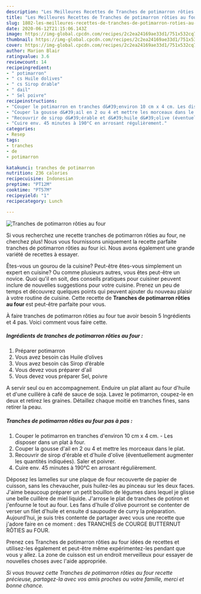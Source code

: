 ```yaml
---
description: "Les Meilleures Recettes de Tranches de potimarron rôties au four"
title: "Les Meilleures Recettes de Tranches de potimarron rôties au four"
slug: 1802-les-meilleures-recettes-de-tranches-de-potimarron-roties-au-four
date: 2020-06-12T21:15:06.143Z
image: https://img-global.cpcdn.com/recipes/2c2ea24169ae33d1/751x532cq70/tranches-de-potimarron-roties-au-four-photo-principale-de-la-recette.jpg
thumbnail: https://img-global.cpcdn.com/recipes/2c2ea24169ae33d1/751x532cq70/tranches-de-potimarron-roties-au-four-photo-principale-de-la-recette.jpg
cover: https://img-global.cpcdn.com/recipes/2c2ea24169ae33d1/751x532cq70/tranches-de-potimarron-roties-au-four-photo-principale-de-la-recette.jpg
author: Marion Blair
ratingvalue: 3.6
reviewcount: 14
recipeingredient:
- " potimarron"
- " cs Huile dolives"
- " cs Sirop drable"
- " dail"
- " Sel poivre"
recipeinstructions:
- "Couper le potimarron en tranches d&#39;environ 10 cm x 4 cm. Les disposer dans un plat à four."
- "Couper la gousse d&#39;ail en 2 ou 4 et mettre les morceaux dans le plat."
- "Recouvrir de sirop d&#39;érable et d&#39;huile d&#39;olive (éventuellement augmenter les quantités indiquées). Saler et poivrer."
- "Cuire env. 45 minutes à 190°C en arrosant régulièrement."
categories:
- Resep
tags:
- tranches
- de
- potimarron

katakunci: tranches de potimarron 
nutrition: 236 calories
recipecuisine: Indonesian
preptime: "PT12M"
cooktime: "PT57M"
recipeyield: "1"
recipecategory: Lunch

---
```



![Tranches de potimarron rôties au four](https://img-global.cpcdn.com/recipes/2c2ea24169ae33d1/751x532cq70/tranches-de-potimarron-roties-au-four-photo-principale-de-la-recette.jpg)

Si vous recherchez une recette tranches de potimarron rôties au four, ne cherchez plus! Nous vous fournissons uniquement la recette parfaite tranches de potimarron rôties au four ici. Nous avons également une grande variété de recettes à essayer.

Êtes-vous un gourou de la cuisine? Peut-être êtes-vous simplement un expert en cuisine? Ou comme plusieurs autres, vous êtes peut-être un novice. Quoi qu'il en soit, des conseils pratiques pour cuisiner peuvent inclure de nouvelles suggestions pour votre cuisine. Prenez un peu de temps et découvrez quelques points qui peuvent ajouter du nouveau plaisir à votre routine de cuisine. Cette recette de <strong> Tranches de potimarron rôties au four </strong> est peut-être parfaite pour vous.

<!--inarticleads1-->

À faire tranches de potimarron rôties au four tue avoir besoin 5 Ingrédients et 4 pas. Voici comment vous faire cette.

##### Ingrédients de tranches de potimarron rôties au four :

1. Préparer  potimarron
1. Vous avez besoin  càs Huile d’olives
1. Vous avez besoin  càs Sirop d’érable
1. Vous devez vous préparer  d&#39;ail
1. Vous devez vous préparer  Sel, poivre


A servir seul ou en accompagnement. Enduire un plat allant au four d&#39;huile et d&#39;une cuillère à café de sauce de soja. Lavez le potimarron, coupez-le en deux et retirez les graines. Détaillez chaque moitié en tranches fines, sans retirer la peau. 

<!--inarticleads2-->

##### Tranches de potimarron rôties au four pas à pas :

1. Couper le potimarron en tranches d&#39;environ 10 cm x 4 cm. - Les disposer dans un plat à four.
1. Couper la gousse d&#39;ail en 2 ou 4 et mettre les morceaux dans le plat.
1. Recouvrir de sirop d&#39;érable et d&#39;huile d&#39;olive (éventuellement augmenter les quantités indiquées). Saler et poivrer.
1. Cuire env. 45 minutes à 190°C en arrosant régulièrement.


Déposez les lamelles sur une plaque de four recouverte de papier de cuisson, sans les chevaucher, puis huilez-les au pinceau sur les deux faces. J&#39;aime beaucoup préparer un petit bouillon de légumes dans lequel je glisse une belle cuillère de miel liquide. J&#39;arrose le plat de tranches de potiron et j&#39;enfourne le tout au four. Les fans d&#39;huile d&#39;olive pourront se contenter de verser un filet d&#39;huile et ensuite d saupoudre de curry la préparation. Aujourd&#39;hui, je suis très contente de partager avec vous une recette que j&#39;adore faire en ce moment : des TRANCHES de COURGE BUTTERNUT RÔTIES au FOUR. 

<!--inarticleads1-->

<p>
Prenez ces Tranches de potimarron rôties au four idées de recettes et utilisez-les également et peut-être même expérimentez-les pendant que vous y allez. La zone de cuisson est un endroit merveilleux pour essayer de nouvelles choses avec l'aide appropriée.
</p>

<p>
<i>Si vous trouvez cette Tranches de potimarron rôties au four recette précieuse, partagez-la avec vos amis proches ou votre famille, merci et bonne chance.</i>
</p>
